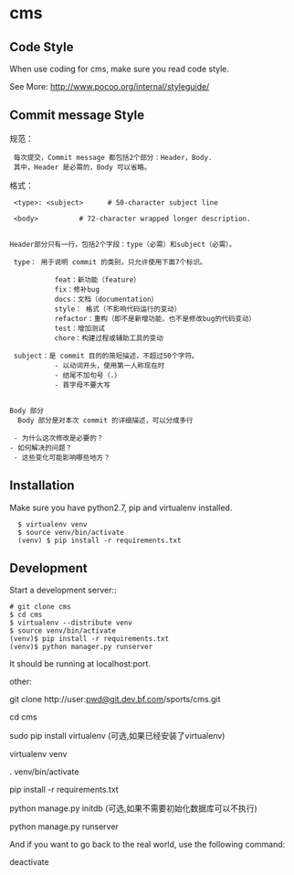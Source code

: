 cms
=========


Code Style
-----------------

When use coding for cms, make sure you read code style.

See More: http://www.pocoo.org/internal/styleguide/


Commit message Style
---------------------------------

规范：

     每次提交，Commit message 都包括2个部分：Header，Body.
     其中，Header 是必需的，Body 可以省略。

格式：

     <type>: <subject>      # 50-character subject line

     <body>          # 72-character wrapped longer description.


    Header部分只有一行，包括2个字段：type（必需）和subject（必需）。

     type： 用于说明 commit 的类别，只允许使用下面7个标识。

               feat：新功能（feature）
               fix：修补bug
               docs：文档（documentation）
               style： 格式（不影响代码运行的变动）
               refactor：重构（即不是新增功能，也不是修改bug的代码变动）
               test：增加测试
               chore：构建过程或辅助工具的变动

     subject：是 commit 目的的简短描述，不超过50个字符。
               - 以动词开头，使用第一人称现在时
               - 结尾不加句号（.）
               - 首字母不要大写


    Body 部分
      Body 部分是对本次 commit 的详细描述，可以分成多行

     - 为什么这次修改是必要的？
    - 如何解决的问题？
     - 这些变化可能影响哪些地方？



Installation
-------------

Make sure you have python2.7, pip and virtualenv installed.

      $ virtualenv venv
      $ source venv/bin/activate
      (venv) $ pip install -r requirements.txt


Development
-----------

Start a development server::

    # git clone cms
    $ cd cms
    $ virtualenv --distribute venv
    $ source venv/bin/activate
    (venv)$ pip install -r requirements.txt
    (venv)$ python manager.py runserver

It should be running at localhost:port.



other:

git clone http://user:pwd@git.dev.bf.com/sports/cms.git

cd cms

sudo pip install virtualenv (可选,如果已经安装了virtualenv)

virtualenv venv

. venv/bin/activate

pip install -r requirements.txt

python manage.py initdb (可选,如果不需要初始化数据库可以不执行)

python manage.py runserver

And if you want to go back to the real world, use the following command:

deactivate


